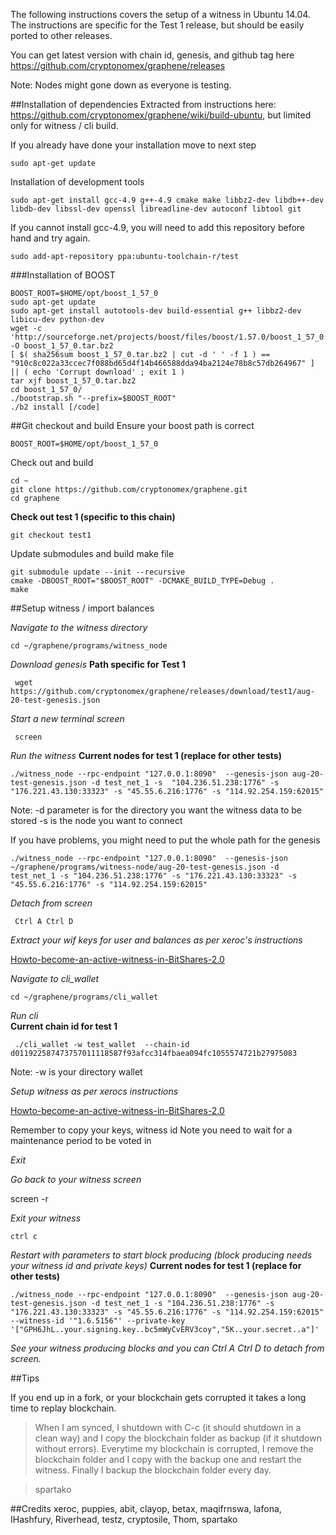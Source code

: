 The following instructions covers the setup of a witness in Ubuntu 14.04. The instructions are specific for the Test 1 release, but should be easily ported to other releases.

You can get latest version with chain id, genesis, and github tag here https://github.com/cryptonomex/graphene/releases

Note: Nodes might gone down as everyone is testing.

##Installation of dependencies
Extracted from instructions here: https://github.com/cryptonomex/graphene/wiki/build-ubuntu, but limited only for witness / cli build.

If you already have done your installation move to next step

    sudo apt-get update

Installation of development tools

    sudo apt-get install gcc-4.9 g++-4.9 cmake make libbz2-dev libdb++-dev libdb-dev libssl-dev openssl libreadline-dev autoconf libtool git

If you cannot install gcc-4.9, you will need to add this repository before hand and try again.

    sudo add-apt-repository ppa:ubuntu-toolchain-r/test

###Installation of BOOST

    BOOST_ROOT=$HOME/opt/boost_1_57_0
    sudo apt-get update
    sudo apt-get install autotools-dev build-essential g++ libbz2-dev libicu-dev python-dev
    wget -c 'http://sourceforge.net/projects/boost/files/boost/1.57.0/boost_1_57_0.tar.bz2/download' -O boost_1_57_0.tar.bz2
    [ $( sha256sum boost_1_57_0.tar.bz2 | cut -d ' ' -f 1 ) == "910c8c022a33ccec7f088bd65d4f14b466588dda94ba2124e78b8c57db264967" ] || ( echo 'Corrupt download' ; exit 1 )
    tar xjf boost_1_57_0.tar.bz2
    cd boost_1_57_0/
    ./bootstrap.sh "--prefix=$BOOST_ROOT"
    ./b2 install [/code]

##Git  checkout and build
Ensure your boost path is correct

    BOOST_ROOT=$HOME/opt/boost_1_57_0

Check out and build

    cd ~
    git clone https://github.com/cryptonomex/graphene.git
    cd graphene

**Check out test 1 (specific to this chain)**

    git checkout test1

Update submodules and build make file
 
    git submodule update --init --recursive
    cmake -DBOOST_ROOT="$BOOST_ROOT" -DCMAKE_BUILD_TYPE=Debug .
    make 


##Setup witness / import balances

_Navigate to the witness directory_

    cd ~/graphene/programs/witness_node

_Download genesis_ 
**Path specific for Test 1**

     wget https://github.com/cryptonomex/graphene/releases/download/test1/aug-20-test-genesis.json

_Start a new terminal screen_

     screen

_Run the witness_
**Current nodes for test 1 (replace for other tests)**

    ./witness_node --rpc-endpoint "127.0.0.1:8090"  --genesis-json aug-20-test-genesis.json -d test_net_1 -s  "104.236.51.238:1776" -s "176.221.43.130:33323" -s "45.55.6.216:1776" -s "114.92.254.159:62015"

Note: 
-d parameter is for the directory you want the witness data to be stored
-s is the node you want to connect

If you have problems, you might need to put the whole path for the genesis

    ./witness_node --rpc-endpoint "127.0.0.1:8090"  --genesis-json ~/graphene/programs/witness-node/aug-20-test-genesis.json -d test_net_1 -s "104.236.51.238:1776" -s "176.221.43.130:33323" -s "45.55.6.216:1776" -s "114.92.254.159:62015"

_Detach from screen_

     Ctrl A Ctrl D

_Extract your wif keys for user and balances as per xeroc's instructions_

[Howto-become-an-active-witness-in-BitShares-2.0](https://github.com/cryptonomex/graphene/wiki/Howto-become-an-active-witness-in-BitShares-2.0)

_Navigate to cli_wallet_

    cd ~/graphene/programs/cli_wallet

_Run cli_  
**Current chain id for test 1**

     ./cli_wallet -w test_wallet  --chain-id d011922587473757011118587f93afcc314fbaea094fc1055574721b27975083

Note:
-w is your directory wallet

_Setup witness as per xerocs instructions_ 

[Howto-become-an-active-witness-in-BitShares-2.0](https://github.com/cryptonomex/graphene/wiki/Howto-become-an-active-witness-in-BitShares-2.0)


Remember to copy your keys, witness id
Note you need to wait for a maintenance period to be voted in

_Exit_

_Go back to your witness screen_

  screen -r 

_Exit your witness_

    ctrl c

_Restart with parameters to start block producing (block producing needs your witness id and private keys)_ **Current nodes for test 1 (replace for other tests)**

    ./witness_node --rpc-endpoint "127.0.0.1:8090"  --genesis-json aug-20-test-genesis.json -d test_net_1 -s "104.236.51.238:1776" -s "176.221.43.130:33323" -s "45.55.6.216:1776" -s "114.92.254.159:62015"  --witness-id '"1.6.5156"' --private-key '["GPH6JhL..your.signing.key..bc5mWyCvERV3coy","5K..your.secret..a"]'

_See your witness producing blocks and 
you can Ctrl A Ctrl D to detach from screen._

##Tips

If you end up in a fork, or your blockchain gets corrupted it takes a long time to replay blockchain.

>When I am synced, I shutdown with C-c (it should shutdown in a clean way) and I copy the blockchain folder as       backup (if it shutdown without errors).
>Everytime my blockchain is corrupted, I remove the blockchain folder and I copy with the backup one and restart    the witness.
>Finally I backup the blockchain folder every day.

>spartako

##Credits
xeroc, puppies, abit, clayop, betax, maqifrnswa, lafona, IHashfury, Riverhead, testz,  cryptosile, Thom, spartako